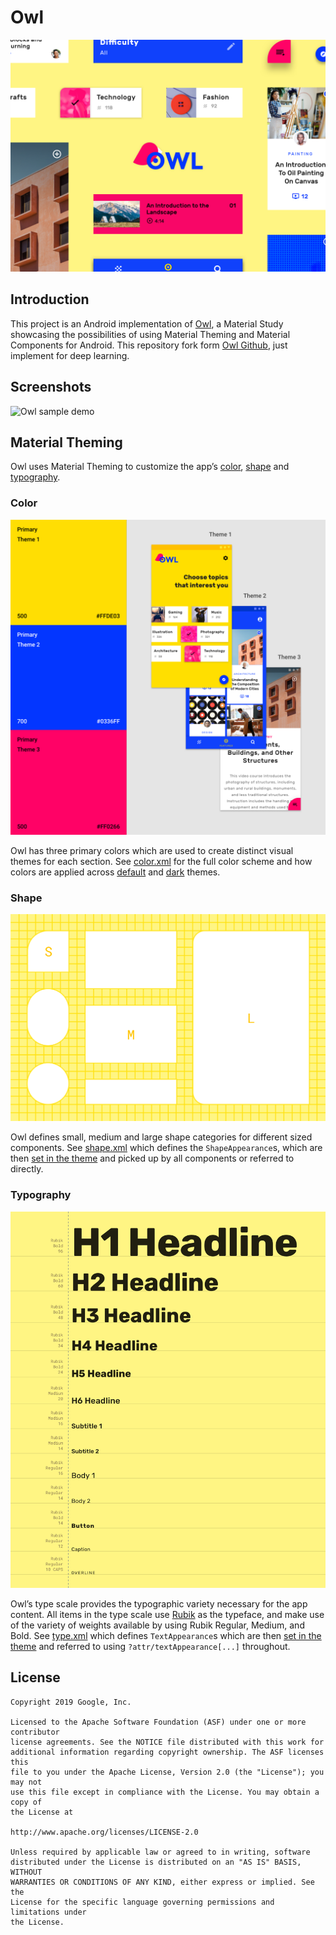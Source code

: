 # Owl

<img src="screenshots/collage_header.png" alt="Owl collage"/>

## Introduction
This project is an Android implementation of [Owl](https://material.io/design/material-studies/owl.html), a Material Study showcasing the possibilities of using Material Theming and Material Components for Android.
This repository fork form [Owl Github](https://github.com/material-components/material-components-android-examples/tree/develop/Owl), just implement for deep learning.

## Screenshots
<img src="screenshots/owl_demo.gif" height="400" alt="Owl sample demo"/>

## Material Theming
Owl uses Material Theming to customize the app’s [color](https://material.io/develop/android/theming/color/), [shape](https://material.io/develop/android/theming/shape/) and [typography](https://material.io/develop/android/theming/typography/).

### Color
<img src="screenshots/color_header.png" width="700" alt="Owl color theming"/>

Owl has three primary colors which are used to create distinct visual themes for each section. See [color.xml](Owl/app/src/main/res/values/color.xml) for the full color scheme and how colors are applied across [default](app/src/main/res/values/theme.xml#L58-L86) and [dark](app/src/main/res/values-night/theme.xml) themes.

### Shape
<img src="screenshots/shape_header.png" width="700" alt="Owl shape theming"/>

Owl defines small, medium and large shape categories for different sized components. See [shape.xml](app/src/main/res/values/shape.xml) which defines the `ShapeAppearance`s, which are then [set in the theme](app/src/main/res/values/theme.xml#L20-L23) and picked up by all components or referred to directly.

### Typography
<img src="screenshots/type_header.png" width="700" alt="Owl typography theming"/>

Owl’s type scale provides the typographic variety necessary for the app content. All items in the type scale use [Rubik](https://fonts.google.com/specimen/Rubik) as the typeface, and make use of the variety of weights available by using Rubik Regular, Medium, and Bold. See [type.xml](app/src/main/res/values/type.xml) which defines `TextAppearance`s which are then [set in the theme](app/src/main/res/values/theme.xml#L25-L38) and referred to using `?attr/textAppearance[...]` throughout.

## License

```
Copyright 2019 Google, Inc.

Licensed to the Apache Software Foundation (ASF) under one or more contributor
license agreements. See the NOTICE file distributed with this work for
additional information regarding copyright ownership. The ASF licenses this
file to you under the Apache License, Version 2.0 (the "License"); you may not
use this file except in compliance with the License. You may obtain a copy of
the License at

http://www.apache.org/licenses/LICENSE-2.0

Unless required by applicable law or agreed to in writing, software
distributed under the License is distributed on an "AS IS" BASIS, WITHOUT
WARRANTIES OR CONDITIONS OF ANY KIND, either express or implied. See the
License for the specific language governing permissions and limitations under
the License.
```
